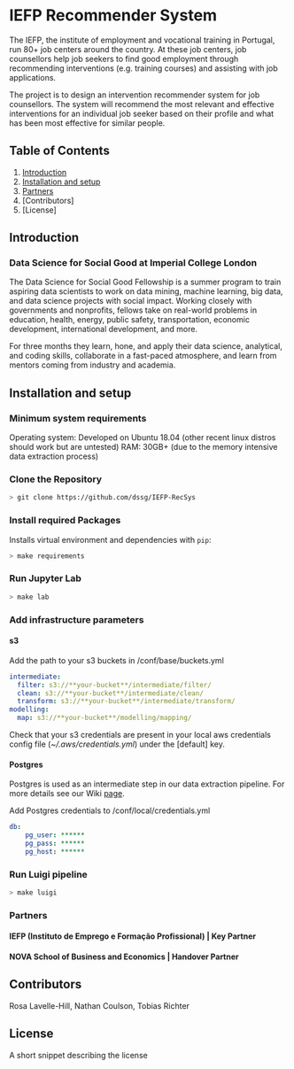 # IEFP Recommender System

The IEFP, the institute of employment and vocational training in Portugal, run 80+ job centers around the country. At these job centers, job counsellors help job seekers to find good employment through recommending interventions (e.g. training courses) and assisting with job applications.

The project is to design an intervention recommender system for job counsellors. The system will recommend the most relevant and effective interventions for an individual job seeker based on their profile and what has been most effective for similar people.

## Table of Contents

1. [Introduction](https://github.com/dssg/repo_name#introduction)
2. [Installation and setup](https://github.com/dssg/repo_name#setup)
3. [Partners](https://github.com/dssg/repo_name#partners)
4. [Contributors]
5. [License]

## Introduction

### Data Science for Social Good at Imperial College London

The Data Science for Social Good Fellowship is a summer program to train aspiring data scientists to work on data mining, machine learning, big data, and data science projects with social impact. Working closely with governments and nonprofits, fellows take on real-world problems in education, health, energy, public safety, transportation, economic development, international development, and more.

For three months they learn, hone, and apply their data science, analytical, and coding skills, collaborate in a fast-paced atmosphere, and learn from mentors coming from industry and academia.

## Installation and setup

### Minimum system requirements

Operating system: Developed on Ubuntu 18.04 (other recent linux distros should work but are untested)
RAM: 30GB+ (due to the memory intensive data extraction process)

### Clone the Repository

```bash
> git clone https://github.com/dssg/IEFP-RecSys
```

### Install required Packages

Installs virtual environment and dependencies with `pip`:

```bash
> make requirements
```

### Run Jupyter Lab

``` bash
> make lab
```

### Add infrastructure parameters

#### s3

Add the path to your s3 buckets in /conf/base/buckets.yml

``` yaml
intermediate:
  filter: s3://**your-bucket**/intermediate/filter/
  clean: s3://**your-bucket**/intermediate/clean/
  transform: s3://**your-bucket**/intermediate/transform/
modelling:
  map: s3://**your-bucket**/modelling/mapping/
```

Check that your s3 credentials are present in your local aws credentials config file (_~/.aws/credentials.yml_) under the [default] key.

#### Postgres

Postgres is used as an intermediate step in our data extraction pipeline. For more details see our Wiki [page](https://github.com/dssg/IEFP-RecSys/wiki/Pipeline-Overview).

Add Postgres credentials to /conf/local/credentials.yml

``` yaml
db:
    pg_user: ******
    pg_pass: ******
    pg_host: ******
```

### Run Luigi pipeline

``` bash
> make luigi
```

### Partners

#### IEFP (Instituto de Emprego e Formação Profissional) | Key Partner
#### NOVA School of Business and Economics | Handover Partner

## Contributors

Rosa Lavelle-Hill, Nathan Coulson, Tobias Richter

## License

A short snippet describing the license
